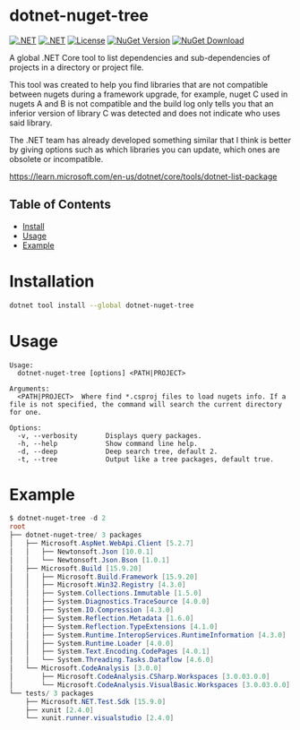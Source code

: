 # dotnet-nuget-tree
[![.NET](https://github.com/ramosisw/dotnet-nuget-tree/actions/workflows/push-build.yml/badge.svg)](https://github.com/ramosisw/dotnet-nuget-tree/actions/workflows/push-build.yml)
[![.NET](https://github.com/ramosisw/dotnet-nuget-tree/actions/workflows/build-deploy.yml/badge.svg)](https://github.com/ramosisw/dotnet-nuget-tree/actions/workflows/build-deploy.yml)
[![License](https://img.shields.io/badge/License-MIT-blue.svg?style=flat-square&logo=read-the-docs)](https://github.com/ramosisw/dotnet-nuget-tree/blob/master/LICENSE)
[![NuGet Version](https://img.shields.io/nuget/v/dotnet-nuget-tree.svg?style=flat-square&logo=nuget)](https://www.nuget.org/packages/dotnet-nuget-tree/)
[![NuGet Download](https://img.shields.io/nuget/dt/dotnet-nuget-tree.svg?style=flat-square&logo=nuget)](https://www.nuget.org/packages/dotnet-nuget-tree/)

A global .NET Core tool to list dependencies and sub-dependencies of projects in a directory or project file.

This tool was created to help you find libraries that are not compatible between nugets during a framework upgrade, for example, nuget C used in nugets A and B is not compatible and the build log only tells you that an inferior version of library C was detected and does not indicate who uses said library.

The .NET team has already developed something similar that I think is better by giving options such as which libraries you can update, which ones are obsolete or incompatible.

https://learn.microsoft.com/en-us/dotnet/core/tools/dotnet-list-package

## Table of Contents

- [Install](#installation)
- [Usage](#usage)
- [Example](#example)


# Installation
```sh
dotnet tool install --global dotnet-nuget-tree
```

# Usage

```
Usage:
  dotnet-nuget-tree [options] <PATH|PROJECT>

Arguments:
  <PATH|PROJECT>  Where find *.csproj files to load nugets info. If a file is not specified, the command will search the current directory for one.

Options:
  -v, --verbosity       Displays query packages.
  -h, --help            Show command line help.
  -d, --deep            Deep search tree, default 2.
  -t, --tree            Output like a tree packages, default true.
```

# Example

```powershell
$ dotnet-nuget-tree -d 2
root
├── dotnet-nuget-tree/ 3 packages
│   ├── Microsoft.AspNet.WebApi.Client [5.2.7]
│   │   ├── Newtonsoft.Json [10.0.1]
│   │   └── Newtonsoft.Json.Bson [1.0.1]
│   ├── Microsoft.Build [15.9.20]
│   │   ├── Microsoft.Build.Framework [15.9.20]
│   │   ├── Microsoft.Win32.Registry [4.3.0]
│   │   ├── System.Collections.Immutable [1.5.0]
│   │   ├── System.Diagnostics.TraceSource [4.0.0]
│   │   ├── System.IO.Compression [4.3.0]
│   │   ├── System.Reflection.Metadata [1.6.0]
│   │   ├── System.Reflection.TypeExtensions [4.1.0]
│   │   ├── System.Runtime.InteropServices.RuntimeInformation [4.3.0]
│   │   ├── System.Runtime.Loader [4.0.0]
│   │   ├── System.Text.Encoding.CodePages [4.0.1]
│   │   └── System.Threading.Tasks.Dataflow [4.6.0]
│   └── Microsoft.CodeAnalysis [3.0.0]
│       ├── Microsoft.CodeAnalysis.CSharp.Workspaces [3.0.03.0.0]
│       └── Microsoft.CodeAnalysis.VisualBasic.Workspaces [3.0.03.0.0]
└── tests/ 3 packages
    ├── Microsoft.NET.Test.Sdk [15.9.0]
    ├── xunit [2.4.0]
    └── xunit.runner.visualstudio [2.4.0]
```

